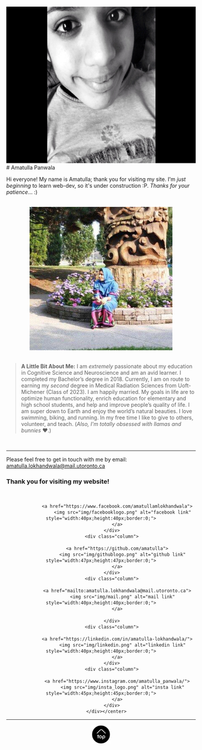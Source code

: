 
<a name="top"></a>  
<center>
<img src="img/amu.PNG" alt="amu" style="width:580px;height:415px;border:0;"></center>
# Amatulla Panwala 

Hi everyone! My name is Amatulla; thank you for visiting my site. I'm *just beginning* to learn web-dev, so it's under construction :P. *Thanks for your patience*... :)

<br>
<center>
<img src="img/amatullaaa_edited.jpg" alt="mee!" style="width:380px;height:380px;border:0;"></center>

<br>

> **A Little Bit About Me:** I am *extremely* passionate about my education in Cognitive Science and Neuroscience and am an avid learner. I completed my Bachelor’s degree in 2018. Currently, I am on route to earning my *second* degree in Medical Radiation Sciences from Uoft-Michener (Class of 2023). I am happily married. My goals in life are to optimize human functionality, enrich education for elementary and high school students, and help and improve people’s quality of life. I am super down to Earth and enjoy the world’s natural beauties. I love swimming, biking, and running. In my free time I like to give to others, volunteer, and teach. (*Also, I'm totally obsessed with llamas and bunnies* ❤.) 

<br>

* * *

Please feel free to get in touch with me by email: <a href="mailto:amatulla.lokhandwala@mail.utoronto.ca">amatulla.lokhandwala@mail.utoronto.ca</a>


### Thank you for visiting my website! 
<br>
<center> 	
		<div class="row">
  			<div class="column">

				<a href="https://www.facebook.com/amatullamlokhandwala">
  					<img src="img/facebooklogo.png" alt="facebook link" style="width:40px;height:40px;border:0;">
				</a>
			</div>
  			<div class="column">
			
				<a href="https://github.com/amatulla">
  					<img src="img/githublogo.png" alt="github link" style="width:47px;height:47px;border:0;">
				</a>
			</div>
  			<div class="column">
			
				<a href="mailto:amatulla.lokhandwala@mail.utoronto.ca">
  					<img src="img/mail.png" alt="mail link" style="width:40px;height:40px;border:0;">
				</a>
		
			</div>
  			<div class="column">
		
				<a href="https://linkedin.com/in/amatulla-lokhandwala/">
  					<img src="img/linkedin.png" alt="linkedin link" style="width:40px;height:40px;border:0;">
				</a>
			</div>
			<div class="column">

				<a href="https://www.instagram.com/amatulla_panwala/">
  					<img src="img/insta_logo.png" alt="insta link" style="width:45px;height:45px;border:0;">
				</a>
			</div>
		</div></center>
		
* * * 
<center>
<a href="#top"><img src="img/back2top.png" alt="back to top" style="width:50px;height:50px;border:0;"></a>
</center>
    
